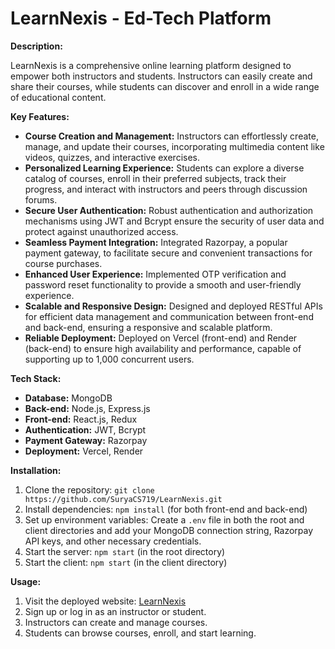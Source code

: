 # LearnNexis - Ed-Tech Platform

**Description:**

LearnNexis is a comprehensive online learning platform designed to empower both instructors and students. Instructors can easily create and share their courses, while students can discover and enroll in a wide range of educational content.

**Key Features:**

- **Course Creation and Management:** Instructors can effortlessly create, manage, and update their courses, incorporating multimedia content like videos, quizzes, and interactive exercises.
- **Personalized Learning Experience:** Students can explore a diverse catalog of courses, enroll in their preferred subjects, track their progress, and interact with instructors and peers through discussion forums.
- **Secure User Authentication:** Robust authentication and authorization mechanisms using JWT and Bcrypt ensure the security of user data and protect against unauthorized access.
- **Seamless Payment Integration:** Integrated Razorpay, a popular payment gateway, to facilitate secure and convenient transactions for course purchases.
- **Enhanced User Experience:** Implemented OTP verification and password reset functionality to provide a smooth and user-friendly experience.
- **Scalable and Responsive Design:** Designed and deployed RESTful APIs for efficient data management and communication between front-end and back-end, ensuring a responsive and scalable platform.
- **Reliable Deployment:** Deployed on Vercel (front-end) and Render (back-end) to ensure high availability and performance, capable of supporting up to 1,000 concurrent users.

**Tech Stack:**

- **Database:** MongoDB
- **Back-end:** Node.js, Express.js
- **Front-end:** React.js, Redux
- **Authentication:** JWT, Bcrypt
- **Payment Gateway:** Razorpay
- **Deployment:** Vercel, Render

**Installation:**

1. Clone the repository: `git clone https://github.com/SuryaCS719/LearnNexis.git`
2. Install dependencies: `npm install` (for both front-end and back-end)
3. Set up environment variables: Create a `.env` file in both the root and client directories and add your MongoDB connection string, Razorpay API keys, and other necessary credentials.
4. Start the server: `npm start` (in the root directory)
5. Start the client: `npm start` (in the client directory)

**Usage:**

1. Visit the deployed website: [LearnNexis](https://learn-nexis-surya-gitam.vercel.app/)
2. Sign up or log in as an instructor or student.
3. Instructors can create and manage courses.
4. Students can browse courses, enroll, and start learning.

